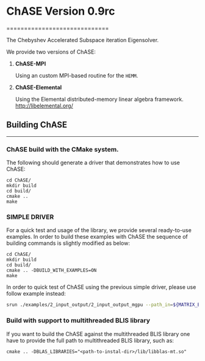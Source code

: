 # ChASE Version 0.9rc
=============================

The Chebyshev Accelerated Subspace iteration Eigensolver.

We provide two versions of ChASE:
1. **ChASE-MPI**

   Using an custom MPI-based routine for the `HEMM`.

2. **ChASE-Elemental**

   Using the Elemental distributed-memory linear algebra framework.
   http://libelemental.org/

## Building ChASE
--------------

### ChASE build with the CMake system.

The following should generate a driver that demonstrates how to use ChASE:

    cd ChASE/
    mkdir build
    cd build/
    cmake ..
    make

### SIMPLE DRIVER

For a quick test and usage of the library, we provide several ready-to-use examples. In order to build these examples with ChASE the sequence of building commands is slightly modified as below:

    cd ChASE/
    mkdir build
    cd build/    
    cmake .. -DBUILD_WITH_EXAMPLES=ON
    make

In order to quick test of ChASE using the previous simple driver, please use follow example instead:

```bash
srun ./examples/2_input_output/2_input_output_mgpu --path_in=${MATRIX_BINARY} --n=76674 --nev=100 --nex=40
```

### Build with support to multithreaded BLIS library

If you want to build the ChASE against the multithreaded BLIS library one have to provide the full path to multithreaded BLIS library, such as:

    cmake .. -DBLAS_LIBRARIES="<path-to-instal-dir>/lib/libblas-mt.so"
